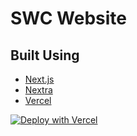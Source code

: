 # SWC Website

## Built Using

- [Next.js](https://nextjs.org?utm_source=swc)
- [Nextra](https://nextra.vercel.app)
- [Vercel](https://vercel.com?utm_source=swc)

[![Deploy with Vercel](https://vercel.com/button)](https://vercel.com/new/clone?repository-url=https%3A%2F%2Fgithub.com%2Fswc-project%2Fwebsite)
